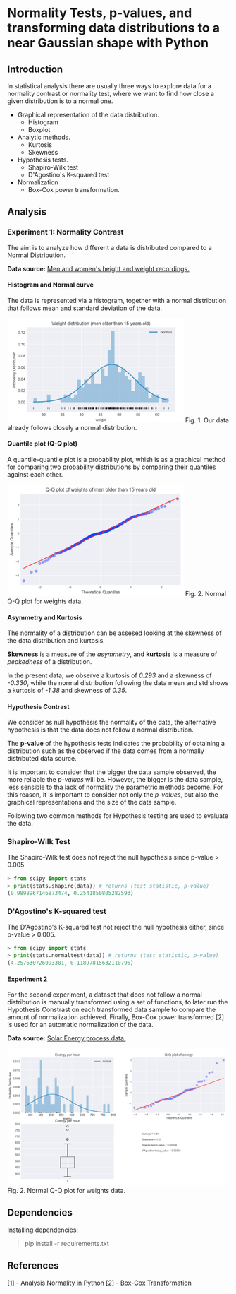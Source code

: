 
# Normality Tests, p-values, and transforming data distributions to a near Gaussian shape with Python

## Introduction
In statistical analysis there are usually three ways to explore data for a normality contrast or normality test, where we want to find how close a given distribution is to a normal one.
- Graphical representation of the data distribution.
  - Histogram
  - Boxplot
- Analytic methods.
  - Kurtosis
  - Skewness
- Hypothesis tests.
  - Shapiro-Wilk test
  - D'Agostino's K-squared test
- Normalization
  - Box-Cox power transformation.

## Analysis
### **Experiment 1**: Normality Contrast
The aim is to analyze how different a data is distributed compared to a Normal Distribution.

**Data source:** [Men and women's height and weight recordings.](https://raw.githubusercontent.com/JoaquinAmatRodrigo/Estadistica-machine-learning-python/master/data/Howell1.csv)

#### **Histogram and Normal curve**  

The data is represented via a histogram, together with a normal distribution that follows mean and standard deviation of the data.  

<img src="./img/histogram.png" alt="drawing" width="400"/>  
Fig. 1. Our data already follows closely a normal distribution.  

#### **Quantile plot (Q-Q plot)**  

A quantile-quantile plot is a probability plot, whish is as a graphical method for comparing two probability distributions by comparing their quantiles against each other.  

<img src="./img/qq_plot.png" alt="drawing" width="400"/>  
Fig. 2. Normal Q-Q plot for weights data.  

#### **Asymmetry and Kurtosis**  

The normality of a distribution can be assesed looking at the skewness of the data distribution and kurtosis.  

**Skewness** is a measure of the *asymmetry*, and **kurtosis** is a measure of *peakedness* of a distribution.  

In the present data, we observe a kurtosis of *0.293* and a skewness of *-0.330*, while the normal distribution following the data mean and std shows a kurtosis of *-1.38* and skewness of *0.35*.

#### **Hypothesis Contrast**  
We consider as null hypothesis the normality of the data, the alternative hypothesis is that the data does not follow a normal distribution.  

The **p-value** of the hypothesis tests indicates the probability of obtaining a distribution such as the observed if the data comes from a normally distributed data source.  

It is important to consider that the bigger the data sample observed, the more reliable the *p-values* will be. However, the bigger is the data sample, less sensible to tha lack of normality the parametric methods become. For this reason, it is important to consider not only the *p-values*, but also the graphical representations and the size of the data sample.  

Following two common methods for Hypothesis testing are used to evaluate the data.

### Shapiro-Wilk Test  

The Shapiro-Wilk test does not reject the null hypothesis since p-value > 0.005.

```python
> from scipy import stats
> print(stats.shapiro(data)) # returns (test statistic, p-value)
(0.9898967146873474, 0.2541850805282593)
```

### D'Agostino's K-squared test  

The D'Agostino's K-squared test not reject the null hypothesis either, since p-value > 0.005.

```python
> from scipy import stats
> print(stats.normaltest(data)) # returns (test statistic, p-value)
(4.257630726093381, 0.11897815632110796)
```

#### Experiment 2  

For the second experiment, a dataset that does not follow a normal distribution is manually transformed using a set of functions, to later run the Hypothesis Constrast on each transformed data sample to compare the amount of normalization achieved. Finally, Box-Cox power transformed [2] is used for an automatic normalization of the data.

**Data source:** [Solar Energy process data.](https://support.minitab.com/en-us/minitab/19/help-and-how-to/quality-and-process-improvement/control-charts/how-to/box-cox-transformation/before-you-start/example/)
  

<img src="./img/energy_daw_data.png" alt="drawing" width="800"/>  
Fig. 2. Normal Q-Q plot for weights data.  


## Dependencies
Installing dependencies:
> pip install -r requirements.txt

## References
[1] - [Analysis Normality in Python](https://www.cienciadedatos.net/documentos/pystats06-analisis-normalidad-python.html)
[2] - [Box-Cox Transformation](https://www.youtube.com/watch?v=pKtkkL7tmmQ)
